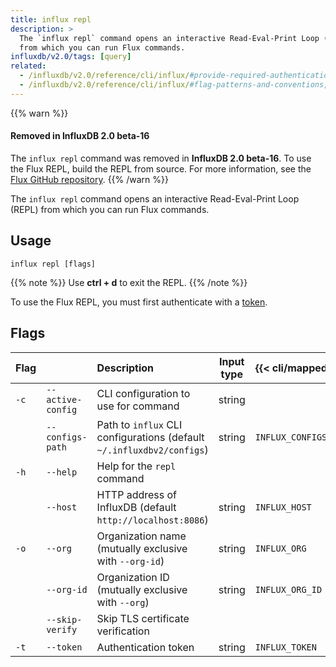 ```yaml
---
title: influx repl
description: >
  The `influx repl` command opens an interactive Read-Eval-Print Loop (REPL)
  from which you can run Flux commands.
influxdb/v2.0/tags: [query]
related:
  - /influxdb/v2.0/reference/cli/influx/#provide-required-authentication-credentials, influx CLI—Provide required authentication credentials
  - /influxdb/v2.0/reference/cli/influx/#flag-patterns-and-conventions, influx CLI—Flag patterns and conventions
---
```


{{% warn %}}
#### Removed in InfluxDB 2.0 beta-16
The `influx repl` command was removed in **InfluxDB 2.0 beta-16**.
To use the Flux REPL, build the REPL from source.
For more information, see the [Flux GitHub repository](https://github.com/influxdata/flux/#readme).
{{% /warn %}}

The `influx repl` command opens an interactive Read-Eval-Print Loop (REPL)
from which you can run Flux commands.

## Usage
```
influx repl [flags]
```

{{% note %}}
Use **ctrl + d** to exit the REPL.
{{% /note %}}

To use the Flux REPL, you must first authenticate with a [token](/influxdb/v2.0/security/tokens/view-tokens/).

## Flags
| Flag |                   | Description                                                           | Input type | {{< cli/mapped >}}   |
|:---- |:---               |:-----------                                                           |:----------:|:------------------   |
| `-c` | `--active-config` | CLI configuration to use for command                                  | string     |                      |
|      | `--configs-path`  | Path to `influx` CLI configurations (default `~/.influxdbv2/configs`) | string     |`INFLUX_CONFIGS_PATH` |
| `-h` | `--help`          | Help for the `repl` command                                           |            |                      |
|      | `--host`          | HTTP address of InfluxDB (default `http://localhost:8086`)            | string     | `INFLUX_HOST`        |
| `-o` | `--org`           | Organization name (mutually exclusive with `--org-id`)                | string     | `INFLUX_ORG`         |
|      | `--org-id`        | Organization ID (mutually exclusive with `--org`)                     | string     | `INFLUX_ORG_ID`      |
|      | `--skip-verify`   | Skip TLS certificate verification                                     |            |                      |
| `-t` | `--token`         | Authentication token                                                  | string     | `INFLUX_TOKEN`       |
